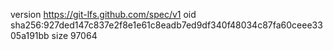 version https://git-lfs.github.com/spec/v1
oid sha256:927ded147c837e2f8e1e61c8eadb7ed9df340f48034c87fa60ceee3305a191bb
size 97064
